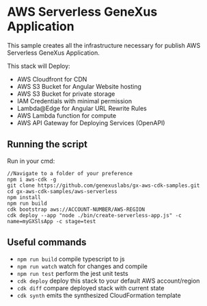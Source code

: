 # AWS Serverless GeneXus Application
This sample creates all the infrastructure necessary for publish AWS Serverless GeneXus Application.

This stack will Deploy:

- AWS Cloudfront for CDN
- AWS S3 Bucket for Angular Website hosting
- AWS S3 Bucket for private storage
- IAM Credentials with minimal permission
- Lambda@Edge for Angular URL Rewrite Rules
- AWS Lambda function for compute
- AWS API Gateway for Deploying Services (OpenAPI)

## Running the script
Run in your cmd: 
```
//Navigate to a folder of your preference
npm i aws-cdk -g
git clone https://github.com/genexuslabs/gx-aws-cdk-samples.git
cd gx-aws-cdk-samples/aws-serverless
npm install
npm run build
cdk bootstrap aws://ACCOUNT-NUMBER/AWS-REGION
cdk deploy --app "node ./bin/create-serverless-app.js" -c name=myGXSlsApp -c stage=test
```

## Useful commands

 * `npm run build`   compile typescript to js
 * `npm run watch`   watch for changes and compile
 * `npm run test`    perform the jest unit tests
 * `cdk deploy`      deploy this stack to your default AWS account/region
 * `cdk diff`        compare deployed stack with current state
 * `cdk synth`       emits the synthesized CloudFormation template
